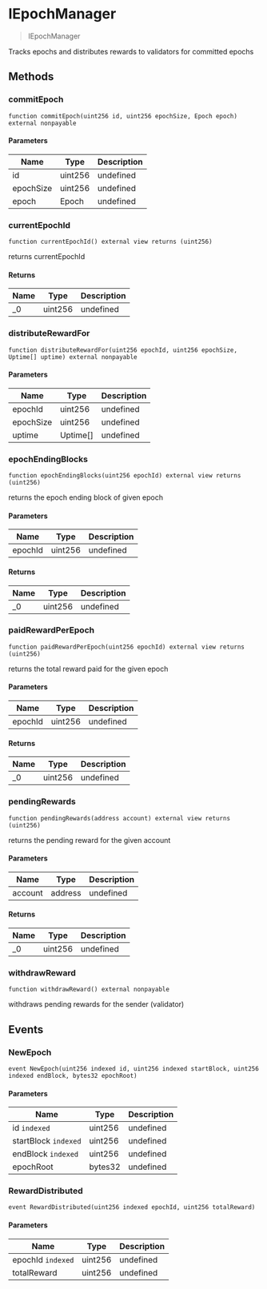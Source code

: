 # IEpochManager



> IEpochManager

Tracks epochs and distributes rewards to validators for committed epochs



## Methods

### commitEpoch

```solidity
function commitEpoch(uint256 id, uint256 epochSize, Epoch epoch) external nonpayable
```





#### Parameters

| Name | Type | Description |
|---|---|---|
| id | uint256 | undefined |
| epochSize | uint256 | undefined |
| epoch | Epoch | undefined |

### currentEpochId

```solidity
function currentEpochId() external view returns (uint256)
```

returns currentEpochId




#### Returns

| Name | Type | Description |
|---|---|---|
| _0 | uint256 | undefined |

### distributeRewardFor

```solidity
function distributeRewardFor(uint256 epochId, uint256 epochSize, Uptime[] uptime) external nonpayable
```





#### Parameters

| Name | Type | Description |
|---|---|---|
| epochId | uint256 | undefined |
| epochSize | uint256 | undefined |
| uptime | Uptime[] | undefined |

### epochEndingBlocks

```solidity
function epochEndingBlocks(uint256 epochId) external view returns (uint256)
```

returns the epoch ending block of given epoch



#### Parameters

| Name | Type | Description |
|---|---|---|
| epochId | uint256 | undefined |

#### Returns

| Name | Type | Description |
|---|---|---|
| _0 | uint256 | undefined |

### paidRewardPerEpoch

```solidity
function paidRewardPerEpoch(uint256 epochId) external view returns (uint256)
```

returns the total reward paid for the given epoch



#### Parameters

| Name | Type | Description |
|---|---|---|
| epochId | uint256 | undefined |

#### Returns

| Name | Type | Description |
|---|---|---|
| _0 | uint256 | undefined |

### pendingRewards

```solidity
function pendingRewards(address account) external view returns (uint256)
```

returns the pending reward for the given account



#### Parameters

| Name | Type | Description |
|---|---|---|
| account | address | undefined |

#### Returns

| Name | Type | Description |
|---|---|---|
| _0 | uint256 | undefined |

### withdrawReward

```solidity
function withdrawReward() external nonpayable
```

withdraws pending rewards for the sender (validator)






## Events

### NewEpoch

```solidity
event NewEpoch(uint256 indexed id, uint256 indexed startBlock, uint256 indexed endBlock, bytes32 epochRoot)
```





#### Parameters

| Name | Type | Description |
|---|---|---|
| id `indexed` | uint256 | undefined |
| startBlock `indexed` | uint256 | undefined |
| endBlock `indexed` | uint256 | undefined |
| epochRoot  | bytes32 | undefined |

### RewardDistributed

```solidity
event RewardDistributed(uint256 indexed epochId, uint256 totalReward)
```





#### Parameters

| Name | Type | Description |
|---|---|---|
| epochId `indexed` | uint256 | undefined |
| totalReward  | uint256 | undefined |



